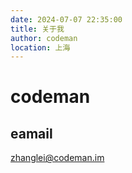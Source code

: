 ```yaml
---
date: 2024-07-07 22:35:00
title: 关于我
author: codeman
location: 上海
---
```

# codeman

## eamail
zhanglei@codeman.im